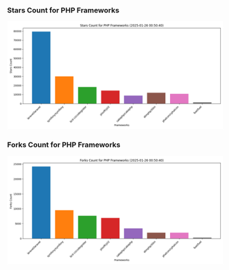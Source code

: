 ### Stars Count for PHP Frameworks

![Stars Chart](./archive/charts/20250126005040_stars_count.png)

### Forks Count for PHP Frameworks

![Forks Chart](./archive/charts/20250126005040_forks_count.png)

